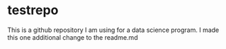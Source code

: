 # testrepo
This is a github repository I am using for a data science program.
I made this one additional change to the readme.md
